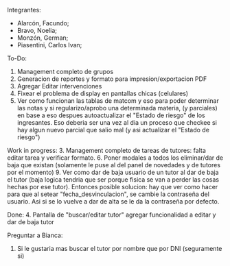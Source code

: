 Integrantes:
- Alarcón, Facundo;
- Bravo, Noelia;
- Monzón, German;
- Piasentini, Carlos Ivan;

To-Do:
1. Management completo de grupos
2. Generacion de reportes y formato para impresion/exportacion PDF
5. Agregar Editar intervenciones
7. Fixear el problema de display en pantallas chicas (celulares)
8. Ver como funcionan las tablas de matcom y eso para poder determinar las notas y si regularizo/aprobo una determinada materia, (y parciales) en base a eso despues autoactualizar el "Estado de riesgo" de los ingresantes.
Eso deberia ser una vez al dia un proceso que checkee si hay algun nuevo parcial que salio mal (y asi actualizar el "Estado de riesgo")

Work in progress:
3. Management completo de tareas de tutores: falta editar tarea y verificar formato.
6. Poner modales a todos los eliminar/dar de baja que existan (solamente le puse al del panel de novedades y de tutores por el momento)
9. Ver como dar de baja usuario de un tutor al dar de baja el tutor (baja logica tendria que ser porque fisica se van a perder las cosas hechas por ese tutor).
Entonces posible solucion: hay que ver como hacer para que al setear "fecha_desvinculacion", se cambie la contraseña del usuario. Asi si se lo vuelve a dar de alta se le da la contraseña por defecto.

Done:
4. Pantalla de "buscar/editar tutor" agregar funcionalidad a editar y dar de baja tutor

Preguntar a Bianca:
1. Si le gustaria mas buscar el tutor por nombre que por DNI (seguramente si)
